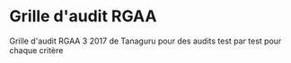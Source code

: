 # Grille d'audit RGAA

Grille d'audit RGAA 3 2017 de Tanaguru pour des audits test par test pour chaque critère
